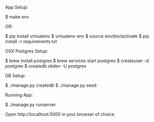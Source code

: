 App Setup:

$ make env

OR:

$ pip install virtualenv
$ virtualenv env
$ source env/bin/activate
$ pip install -r requirements.txt

OSX Postgres Setup:

$ brew install postgres
$ brew services start postgres
$ createuser -d postgres
$ createdb okdev -U postgres

DB Setup:

$ ./manage.py createdb
$ ./manage.py seed

Running App:

$ ./manage.py runserver

Open http://localhost:5000 in your browser of choice.
